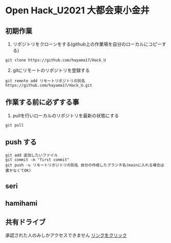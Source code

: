 # Open Hack_U2021 大都会東小金井

## 初期作業

1. リポジトリをクローンをする(github上の作業場を自分のローカルにコピーする)
```
git clone https://github.com/hayama17/Hack_U
```
2. gitにリモートのリポジトリを登録する
```
git remote add リモートリポジトリの別名 https://github.com/hayama17/Hack_U.git
```

## 作業する前に必ずする事
1. pullを行いローカルのリポジトリを最新の状態にする
```
git pull
```


## push する
```
git add 追加したいファイル
git commit -m "first commit"
git push -u リモートリポジトリの別名 自分の作成したブランチ名(mainに入れる場合は書かなくてOK)
```
##

## seri

## hamihami

## 共有ドライブ
承認された人のみしかアクセスできません
[リンクをクリック](https://docs.google.com/document/d/1av9UkZ1ZuwkeNMDYYRMF8-IFZmgn0BRz8UIhooc6UAc/edit)